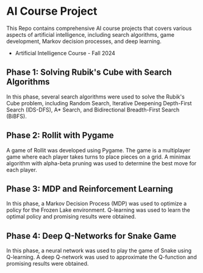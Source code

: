 # AI Course Project

This Repo contains comprehensive AI course projects that covers various aspects of artificial intelligence, including search algorithms, game development, Markov decision processes, and deep learning.

- Artificial Intelligence Course - Fall 2024

## Phase 1: Solving Rubik's Cube with Search Algorithms

In this phase, several search algorithms were used to solve the Rubik's Cube problem, including Random Search, Iterative Deepening Depth-First Search (IDS-DFS), A* Search, and Bidirectional Breadth-First Search (BiBFS).

## Phase 2: Rollit with Pygame

A game of Rollit was developed using Pygame. The game is a multiplayer game where each player takes turns to place pieces on a grid. A minimax algorithm with alpha-beta pruning was used to determine the best move for each player.

## Phase 3: MDP and Reinforcement Learning

In this phase, a Markov Decision Process (MDP) was used to optimize a policy for the Frozen Lake environment. Q-learning was used to learn the optimal policy and promising results were obtained.

## Phase 4: Deep Q-Networks for Snake Game

In this phase, a neural network was used to play the game of Snake using Q-learning. A deep Q-network was used to approximate the Q-function and promising results were obtained.
